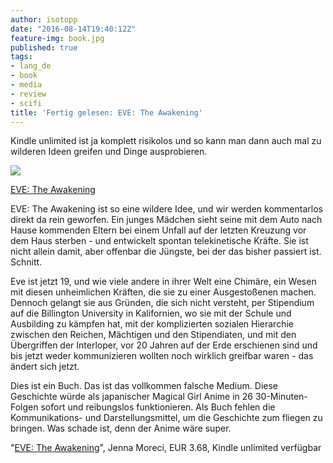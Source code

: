 ```yaml
---
author: isotopp
date: "2016-08-14T19:40:12Z"
feature-img: book.jpg
published: true
tags:
- lang_de
- book
- media
- review
- scifi
title: 'Fertig gelesen: EVE: The Awakening'
---
```

Kindle unlimited ist ja komplett risikolos und so kann man dann auch mal zu wilderen Ideen greifen und Dinge ausprobieren.

[![](https://blog.koehntopp.info/uploads/2016/08/eve-awakening.jpg)](https://www.amazon.de/dp/B00XKSLHPQ)

[EVE: The Awakening](https://www.amazon.de/dp/B00XKSLHPQ)

EVE: The Awakening ist so eine wildere Idee, und wir werden kommentarlos direkt da rein geworfen. Ein junges Mädchen sieht seine mit dem Auto nach Hause kommenden Eltern bei einem Unfall auf der letzten Kreuzung vor dem Haus sterben - und entwickelt spontan telekinetische Kräfte. Sie ist nicht allein damit, aber offenbar die Jüngste, bei der das bisher passiert ist. Schnitt.

Eve ist jetzt 19, und wie viele andere in ihrer Welt eine Chimäre, ein Wesen mit diesen unheimlichen Kräften, die sie zu einer Ausgestoßenen machen. Dennoch gelangt sie aus Gründen, die sich nicht versteht, per Stipendium auf die Billington University in Kalifornien, wo sie mit der Schule und Ausbilding zu kämpfen hat, mit der komplizierten sozialen Hierarchie zwischen den Reichen, Mächtigen und den Stipendiaten, und mit den Übergriffen der Interloper, vor 20 Jahren auf der Erde erschienen sind und bis jetzt weder kommunizieren wollten noch wirklich greifbar waren - das ändert sich jetzt.

Dies ist ein Buch. Das ist das vollkommen falsche Medium. Diese Geschichte würde als japanischer Magical Girl Anime in 26 30-Minuten-Folgen sofort und reibungslos funktionieren. Als Buch fehlen die Kommunikations- und Darstellungsmittel, um die Geschichte zum fliegen zu bringen. Was schade ist, denn der Anime wäre super.

"[EVE: The Awakening](https://www.amazon.de/dp/B00XKSLHPQ)", Jenna Moreci, EUR 3.68, Kindle unlimited verfügbar
